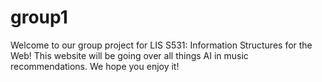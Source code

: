 # group1

Welcome to our group project for LIS S531: Information Structures for the Web! This website will be going over all things AI in music recommendations. We hope you enjoy it!
